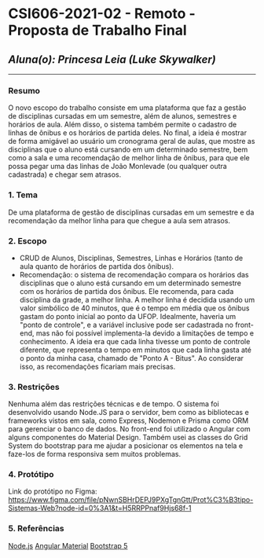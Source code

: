 # **CSI606-2021-02 - Remoto - Proposta de Trabalho Final**

## *Aluna(o): Princesa Leia (Luke Skywalker)*

--------------

<!-- Descrever um resumo sobre o trabalho. -->

### Resumo

O novo escopo do trabalho consiste em uma plataforma que faz a gestão de disciplinas cursadas em um semestre, além de alunos, semestres e horários de aula. Além disso, o sistema também permite o cadastro de linhas de ônibus e os horários de partida deles. No final, a ideia é mostrar de forma amigável ao usuário um cronograma geral de aulas, que mostre as disciplinas que o aluno está cursando em um determinado semestre, bem como a sala e uma recomendação de melhor linha de ônibus, para que ele possa pegar uma das linhas de João Monlevade (ou qualquer outra cadastrada) e chegar sem atrasos.

<!-- Apresentar o tema. -->
### 1. Tema

De uma plataforma de gestão de disciplinas cursadas em um semestre e da recomendação da melhor linha para que chegue a aula sem atrasos.

<!-- Descrever e limitar o escopo da aplicação. -->
### 2. Escopo

- CRUD de Alunos, Disciplinas, Semestres, Linhas e Horários (tanto de aula quanto de horários de partida dos ônibus).
- Recomendação: o sistema de recomendação compara os horários das disciplinas que o aluno está cursando em um determinado semestre com os horários de partida dos ônibus. Ele recomenda, para cada disciplina da grade, a melhor linha. A melhor linha é decidida usando um valor simbólico de 40 minutos, que é o tempo em média que os ônibus gastam do ponto inicial ao ponto da UFOP. Idealmente, haveria um "ponto de controle", e a variável inclusive pode ser cadastrada no front-end, mas não foi possível implementa-la devido a limitações de tempo e conhecimento. A ideia era que cada linha tivesse um ponto de controle diferente, que representa o tempo em minutos que cada linha gasta até o ponto da minha casa, chamado de "Ponto A - Bitus". Ao considerar isso, as recomendações ficariam mais precisas.

<!-- Apresentar restrições de funcionalidades e de escopo. -->
### 3. Restrições

Nenhuma além das restrições técnicas e de tempo. O sistema foi desenvolvido usando Node.JS para o servidor, bem como as bibliotecas e frameworks vistos em sala, como Express, Nodemon e Prisma como ORM para gerenciar o banco de dados. No front-end foi utilizado o Angular com alguns componentes do Material Design. Também usei as classes do Grid System do bootstrap para me ajudar a posicionar os elementos na tela e faze-los de forma responsiva sem muitos problemas.

<!-- Construir alguns protótipos para a aplicação, disponibilizá-los no Github e descrever o que foi considerado. //-->
### 4. Protótipo

  Link do protótipo no Figma: https://www.figma.com/file/pNwnSBHrDEPJ9PXgTgnGtt/Prot%C3%B3tipo-Sistemas-Web?node-id=0%3A1&t=H5RRPPnaf9Hjs68f-1

### 5. Referências

[Node.js](https://nodejs.org/en)
[Angular Material](https://material.angular.io/)
[Bootstrap 5](https://getbootstrap.com/docs/5.0/getting-started/introduction/)
